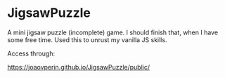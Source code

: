 # JigsawPuzzle

A mini jigsaw puzzle (incomplete) game. I should finish that, when I have some free time.
Used this to unrust my vanilla JS skills.

Access through: 

https://joaovperin.github.io/JigsawPuzzle/public/

